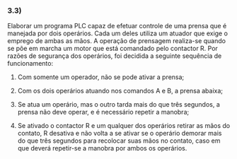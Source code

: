 ### 3.3)
Elaborar um programa PLC capaz de efetuar controle de uma prensa que é manejada por dois operários. Cada um deles utiliza um atuador que exige o emprego de ambas as mãos. A operação de prensagem realiza-se quando se põe em marcha um motor que está comandado pelo contactor R. Por razões de segurança dos operários, foi decidida a seguinte sequência de funcionamento:

1. Com somente um operador, não se pode ativar a prensa;

2. Com os dois operários atuando nos comandos A e B, a prensa abaixa;

3. Se atua um operário, mas o outro tarda mais do que três segundos, a prensa não deve operar, e é necessário repetir a manobra;

4. Se ativado o contactor R e um qualquer dos operários retirar as mãos do contato, R desativa e não volta a se ativar se o operário demorar mais do que três segundos para recolocar suas mãos no contato, caso em que deverá repetir-se a manobra por ambos os operários.